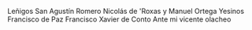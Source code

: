 Leñigos San Agustín Romero Nicolás de 'Roxas y Manuel Ortega Yesinos Francisco de Paz Francisco Xavier de Conto Ante mi vicente olacheo
